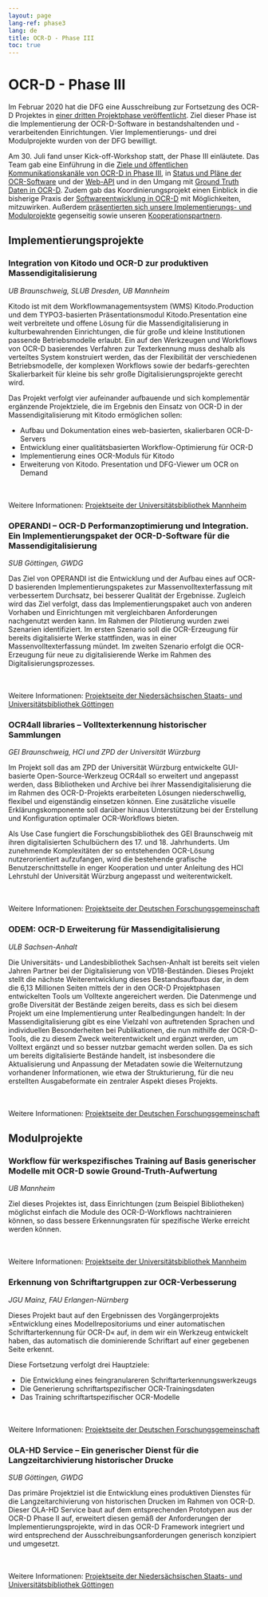 ```yaml
---
layout: page
lang-ref: phase3
lang: de
title: OCR-D - Phase III
toc: true
---
```


# OCR-D - Phase III

Im Februar 2020 hat die DFG eine Ausschreibung zur Fortsetzung des OCR-D Projektes in [einer dritten Projektphase veröffentlicht](https://ocr-d.de/de/2020/02/25/dfg-ausschreibung.html). 
Ziel dieser Phase ist die Implementierung der OCR-D-Software in bestandshaltenden und 
-verarbeitenden Einrichtungen. Vier Implementierungs- und drei Modulprojekte wurden von der 
DFG bewilligt. 

Am 30. Juli fand unser Kick-off-Workshop statt, der Phase III einläutete.
Das Team gab eine Einführung in die [Ziele und öffentlichen Kommunikationskanäle von OCR-D in Phase III](https://ocr-d.de/assets/kick-off/phase3.pdf), in [Status und Pläne der OCR-Software](https://ocr-d.de/assets/kick-off/spec_core_ocrd_all.pdf) und der [Web-API](https://ocr-d.de/assets/kick-off/web-api.pdf) und in den Umgang mit [Ground Truth Daten in OCR-D](https://ocr-d.de/assets/kick-off/gt.pdf). Zudem gab das Koordinierungsprojekt einen Einblick in die bisherige Praxis der [Softwareentwicklung in OCR-D](https://ocr-d.de/assets/kick-off/software-development.pdf) mit Möglichkeiten, mitzuwirken.
Außerdem [präsentierten sich unsere Implementierungs- und Modulprojekte](https://ocr-d.de/assets/kick-off/lightning-talks.pdf) gegenseitig sowie unseren [Kooperationspartnern](https://ocr-d.de/de/contact.html#kooperationspartner).

## Implementierungsprojekte

### Integration von Kitodo und OCR-D zur produktiven Massendigitalisierung 
_UB Braunschweig, SLUB Dresden, UB Mannheim_

Kitodo ist mit dem Workflowmanagementsystem (WMS) Kitodo.Production und dem TYPO3-basierten Präsentationsmodul Kitodo.Presentation eine weit verbreitete und offene Lösung für die Massendigitalisierung in kulturbewahrenden Einrichtungen, die für große und kleine Institutionen passende Betriebsmodelle erlaubt. Ein auf den Werkzeugen und Workflows von OCR-D basierendes Verfahren zur Texterkennung muss deshalb als verteiltes System konstruiert werden, das der Flexibilität der verschiedenen Betriebsmodelle, der komplexen Workflows sowie der bedarfs-gerechten Skalierbarkeit für kleine bis sehr große Digitalisierungsprojekte gerecht wird.

Das Projekt verfolgt vier aufeinander aufbauende und sich komplementär ergänzende Projektziele, die im Ergebnis den Einsatz von OCR-D in der Massendigitalisierung mit Kitodo ermöglichen sollen:

* Aufbau und Dokumentation eines web-basierten, skalierbaren OCR-D-Servers
* Entwicklung einer qualitätsbasierten Workflow-Optimierung für OCR-D
* Implementierung eines OCR-Moduls für Kitodo
* Erweiterung von Kitodo. Presentation und DFG-Viewer um OCR on Demand

<br/><br/>
Weitere Informationen: [Projektseite der Universitätsbibliothek Mannheim](https://www.bib.uni-mannheim.de/ihre-ub/projekte-der-ub/ocr-d-kitodo/)

### OPERANDI – OCR-D Performanzoptimierung und Integration. Ein Implementierungspaket der OCR-D-Software für die Massendigitalisierung
_SUB Göttingen, GWDG_

Das Ziel von OPERANDI ist die Entwicklung und der Aufbau eines auf OCR-D basierenden Implementierungspaketes zur Massenvolltexterfassung mit verbessertem Durchsatz, bei besserer Qualität der Ergebnisse. Zugleich wird das Ziel verfolgt, dass das Implementierungspaket auch von anderen Vorhaben und Einrichtungen mit vergleichbaren Anforderungen nachgenutzt werden kann. Im Rahmen der Pilotierung wurden zwei Szenarien identifiziert. Im ersten Szenario soll die OCR-Erzeugung für bereits digitalisierte Werke stattfinden, was in einer Massenvolltexterfassung mündet. Im zweiten Szenario erfolgt die OCR-Erzeugung für neue zu digitalisierende Werke im Rahmen des Digitalisierungsprozesses.

<br/><br/>
Weitere Informationen: [Projektseite der Niedersächsischen Staats- und Universitätsbibliothek Göttingen](https://www.sub.uni-goettingen.de/projekte-forschung/projektdetails/projekt/operandi-ocr-d-performance-optimisation-and-integration/)


### OCR4all libraries – Volltexterkennung historischer Sammlungen 
_GEI Braunschweig, HCI und ZPD der Universität Würzburg_

Im Projekt soll das am ZPD der Universität Würzburg entwickelte GUI-basierte Open-Source-Werkzeug OCR4all so erweitert und angepasst werden, dass Bibliotheken und Archive bei ihrer Massendigitalisierung die im Rahmen des OCR-D-Projekts erarbeiteten Lösungen niederschwellig, flexibel und eigenständig einsetzen können. Eine zusätzliche visuelle Erklärungskomponente soll darüber hinaus Unterstützung bei der Erstellung und Konfiguration optimaler OCR-Workflows bieten.

Als Use Case fungiert die Forschungsbibliothek des GEI Braunschweig mit ihren digitalisierten Schulbüchern des 17. und 18. Jahrhunderts. Um zunehmende Komplexitäten der so entstehenden OCR-Lösung nutzerorientiert aufzufangen, wird die bestehende grafische Benutzerschnittstelle in enger Kooperation und unter Anleitung des HCI Lehrstuhl der Universität Würzburg angepasst und weiterentwickelt.

<br/><br/>
Weitere Informationen: [Projektseite der Deutschen Forschungsgemeinschaft](https://gepris.dfg.de/gepris/projekt/460665940?language=de)

### ODEM: OCR-D Erweiterung für Massendigitalisierung 
_ULB Sachsen-Anhalt_

Die Universitäts- und Landesbibliothek Sachsen-Anhalt ist bereits seit vielen Jahren Partner bei der Digitalisierung von VD18-Beständen. Dieses Projekt stellt die nächste Weiterentwicklung dieses Bestandsaufbaus dar, in dem die 6,13 Millionen Seiten mittels der in den OCR-D Projektphasen entwickelten Tools um Volltexte angereichert werden. Die Datenmenge und große Diversität der Bestände zeigen bereits, dass es sich bei diesem Projekt um eine Implementierung unter Realbedingungen handelt: In der Massendigitalisierung gibt es eine Vielzahl von auftretenden Sprachen und individuellen Besonderheiten bei Publikationen, die nun mithilfe der OCR-D-Tools, die zu diesem Zweck weiterentwickelt und ergänzt werden, um Volltext ergänzt und so besser nutzbar gemacht werden sollen. Da es sich um bereits digitalisierte Bestände handelt, ist insbesondere die Aktualisierung und Anpassung der Metadaten sowie die Weiternutzung vorhandener Informationen, wie etwa der Strukturierung, für die neu erstellten Ausgabeformate ein zentraler Aspekt dieses Projekts.

<br/><br/>
Weitere Informationen: [Projektseite der Deutschen Forschungsgemeinschaft](https://gepris.dfg.de/gepris/projekt/460554747?language=de)


## Modulprojekte

### Workflow für werkspezifisches Training auf Basis generischer Modelle mit OCR-D sowie Ground-Truth-Aufwertung 
_UB Mannheim_

Ziel dieses Projektes ist, dass Einrichtungen (zum Beispiel Bibliotheken) möglichst einfach die Module des OCR-D-Workflows nachtrainieren können, so dass bessere Erkennungs­raten für spezifische Werke erreicht werden können.

<br/><br/>
Weitere Informationen: [Projektseite der Universitätsbibliothek Mannheim](https://www.bib.uni-mannheim.de/ihre-ub/projekte-der-ub/ocr-d-modelltraining/)

### Erkennung von Schriftartgruppen zur OCR-Verbesserung
_JGU Mainz, FAU Erlangen-Nürnberg_

Dieses Projekt baut auf den Ergebnissen des Vorgängerprojekts »Entwicklung eines Modellrepositoriums und einer automatischen Schriftarterkennung für OCR-D« auf, in dem wir ein Werkzeug entwickelt haben, das automatisch die dominierende Schriftart auf einer gegebenen Seite erkennt.

Diese Fortsetzung verfolgt drei Hauptziele:

* Die Entwicklung eines feingranulareren Schriftarterkennungswerkzeugs
* Die Generierung schriftartspezifischer OCR-Trainingsdaten
* Das Training schriftartspezifischer OCR-Modelle

<br/><br/>
Weitere Informationen: [Projektseite der Deutschen Forschungsgemeinschaft](https://gepris.dfg.de/gepris/projekt/460605811?language=de)

### OLA-HD Service – Ein generischer Dienst für die Langzeitarchivierung historischer Drucke 
_SUB Göttingen, GWDG_

Das primäre Projektziel ist die Entwicklung eines produktiven Dienstes für die Langzeitarchivierung von historischen Drucken im Rahmen von OCR-D. Dieser OLA-HD Service baut auf dem entsprechenden Prototypen aus der OCR-D Phase II auf, erweitert diesen gemäß der Anforderungen der Implementierungsprojekte, wird in das OCR-D Framework integriert und wird entsprechend der Ausschreibungsanforderungen generisch konzipiert und umgesetzt.

<br/><br/>
Weitere Informationen: [Projektseite der Niedersächsischen Staats- und Universitätsbibliothek Göttingen](https://www.sub.uni-goettingen.de/projekte-forschung/projektdetails/projekt/ola-hd-service-ein-generischer-dienst-fuer-die-langzeitarchivierung-historischer-drucke/)


